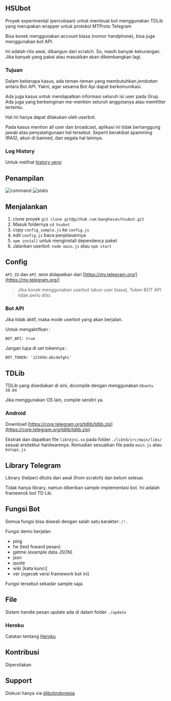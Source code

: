## HSUbot

Proyek experimental (percobaan) untuk membuat bot menggunakan TDLib yang merupakan wrapper untuk protokol MTProto Telegram

Bisa konek menggunakan account biasa (nomor handphone), bisa juga menggunakan bot API.

Ini adalah rilis awal, dibangun dari scratch. So, masih banyak kekurangan. Jika banyak yang pakai atau masukkan akan dikembangkan lagi.

### Tujuan

Dalam beberapa kasus, ada teman-teman yang membutuhkan _jembatan_ antara Bot API. Yakni, agar sesama Bot Api dapat berkomunikasi.

Ada juga kasus untuk mendapatkan informasi seluruh isi user pada Grup. Ada juga yang berkeinginan me-mention seluruh anggotanya atau memfilter tertentu.

Hal ini hanya dapat dilakukan oleh userbot. 

Pada kasus mention all user dan broadcast, aplikasi ini tidak bertanggung jawab atas penyalahgunaan hal tersebut. Seperti berakibat spamming (RAS), akun di banned, dan segala hal lainnya.

### Log History

Untuk melihat [history versi](https://github.com/banghasan/hsubot/blob/main/doc/history.md)

## Penampilan

![command](https://raw.githubusercontent.com/banghasan/hsubot/main/screenshot/hsubot.jpg)
![stats](https://raw.githubusercontent.com/banghasan/hsubot/main/screenshot/stats.jpg)

## Menjalankan

1. clone proyek `git clone git@github.com:banghasan/hsubot.git`
2. Masuk foldernya `cd hsubot`
3. copy `config_sample.js` ke `config.js`
4. edit `config.js` baca penjelasannya
5. `npm install` untuk menginstall dependency paket
6. Jalankan userbot: `node main.js` atau `npm start`

## Config

`API_ID` dan `API_HASH` didapatkan dari [https://my.telegram.org/](https://my.telegram.org/)

> Jika konek menggunakan userbot (akun user biasa), Token BOT API tidak perlu diisi.

### Bot API

Jika tidak aktif, maka mode userbot yang akan berjalan.

Untuk mengaktifkan :

    BOT_API: true

Jangan lupa di set tokennya :

    BOT_TOKEN: '123456:abcdefghi'

## TDLib

TDLib yang disediakan di sini, dicompile dengan menggunakan `Ubuntu 20.04`

Jika menggunakan OS lain, compile sendiri ya.

### Android

Download [https://core.telegram.org/tdlib/tdlib.zip](https://core.telegram.org/tdlib/tdlib.zip)

Ekstrak dan dapatkan file `libtdjni.so` pada folder `./libtd/src/main/libs/` sesuai arsitektur hardwarenya. Kemudian sesuaikan file pada `main.js` atau `botapi.js`

## Library Telegram

Library (helper) ditulis dari awal (from scratch) dan belum selesai.

Tidak hanya library, namun diberikan sample implementasi bot. Ini adalah framewrok bot TD Lib.

## Fungsi Bot

Semua fungsi bisa diawali dengan salah satu karakter: `/!.`

Fungsi demo berjalan

- ping
- fw (test foward pesan)
- getme (example data JSON)
- json
- quote
- wiki [kata kunci]
- ver (ngecek versi framework bot ini)

Fungsi tersebut sekadar sample saja.

## File

Sistem handle pesan update ada di dalam folder `./update`

### Heroku

Catatan tentang [Heroku](https://github.com/banghasan/hsubot/blob/main/doc/heroku.md)

## Kontribusi

Dipersilakan

## Support

Diskusi hanya via [@botindonesia](https://t.me/botindonesia)